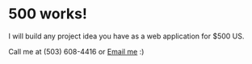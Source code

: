 # 500 works!

I will build any project idea you have as a web application for $500 US. 

Call me at (503) 608-4416 or [Email me](mailto:howie@codingcoop.org) :)
